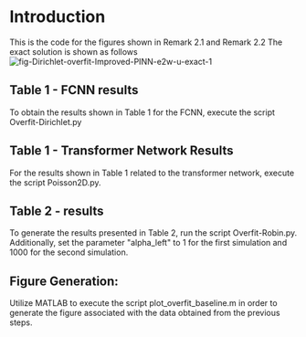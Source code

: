 # Introduction
This is the code for the figures shown in Remark 2.1 and Remark 2.2
The exact solution is shown as follows
![fig-Dirichlet-overfit-Improved-PINN-e2w-u-exact-1](https://github.com/AI4SC-TJU/DDMLearning4Ellipticproblem/assets/93070782/80ad3b5a-cacf-4b9b-8d68-85f8adb30590)
## Table 1 - FCNN results
To obtain the results shown in Table 1 for the FCNN, execute the script Overfit-Dirichlet.py
## Table 1 - Transformer Network Results
For the results shown in Table 1 related to the transformer network, execute the script Poisson2D.py.
## Table 2 - results
To generate the results presented in Table 2, run the script Overfit-Robin.py. Additionally, set the parameter "alpha_left" to 1 for the first simulation and 1000 for the second simulation.
## Figure Generation:
Utilize MATLAB to execute the script plot_overfit_baseline.m in order to generate the figure associated with the data obtained from the previous steps.

